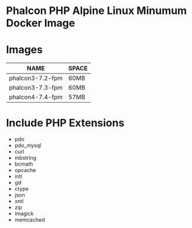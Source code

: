 # Phalcon PHP Alpine Linux Minumum Docker Image

# Images

| NAME | SPACE |
| --- | --- |
| phalcon3-7.2-fpm | 60MB |
| phalcon3-7.3-fpm | 60MB |
| phalcon4-7.4-fpm | 57MB |

# Include PHP Extensions

* pdo
* pdo_mysql
* curl 
* mbstring 
* bcmath
* opcache 
* intl
* gd
* ctype
* json
* xml
* zip
* imagick
* memcached

